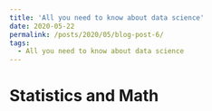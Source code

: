 ```yaml
---
title: 'All you need to know about data science'
date: 2020-05-22
permalink: /posts/2020/05/blog-post-6/
tags:
  - All you need to know about data science
---
```


# Statistics and Math

